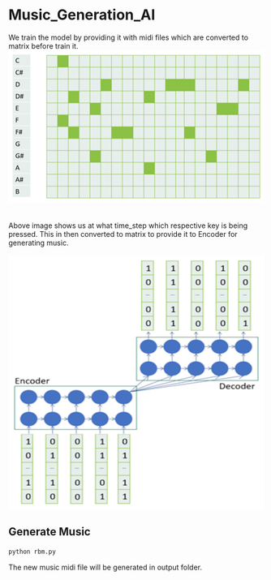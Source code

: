 # Music_Generation_AI

We train the model by providing it with midi files which are converted to matrix before train it.
<img src="Music Generation AI/Images/Keys.png" width="600" height="300"><br>
<br>
<br>
Above image shows us at what time_step which respective key is being pressed.
This in then converted to matrix to provide it to Encoder for generating music.<br>
<br>
<img src="Music Generation AI/Images/Music matrix.png" width="600" height="500">


## Generate Music

```html
python rbm.py
```
The new music midi file will be generated in output folder.
